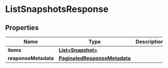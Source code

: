 

# ListSnapshotsResponse


## Properties

| Name | Type | Description | Notes |
|------------ | ------------- | ------------- | -------------|
|**items** | [**List&lt;Snapshot&gt;**](Snapshot.md) |  |  [optional] |
|**responseMetadata** | [**PaginatedResponseMetadata**](PaginatedResponseMetadata.md) |  |  [optional] |



